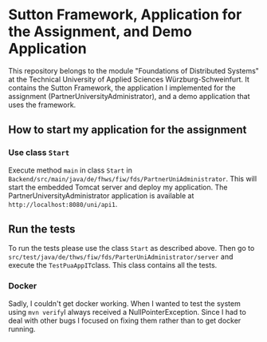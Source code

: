 # Sutton Framework, Application for the Assignment, and Demo Application

This repository belongs to the module "Foundations of Distributed Systems" at the Technical University of
Applied Sciences Würzburg-Schweinfurt. It contains the Sutton Framework, the application I implemented for the assignment 
(PartnerUniversityAdministrator), and a demo application that uses the framework.

## How to start my application for the assignment

### Use class `Start`

Execute method `main` in class `Start` in `Backend/src/main/java/de/fhws/fiw/fds/PartnerUniAdministrator`. 
This will start the embedded Tomcat server and deploy my application. 
The PartnerUniversityAdministrator application is available at `http://localhost:8080/uni/api1`.


## Run the tests

To run the tests please use the class `Start` as described above. Then go to 
`src/test/java/de/thws/fiw/fds/ParterUniAdministrator/server` and execute the `TestPuaAppIT`class.
This class contains all the tests.

### Docker

Sadly, I couldn't get docker working. When I wanted to test the system using `mvn verify`I always received a
NullPointerException. Since I had to deal with other bugs I focused on fixing them rather than to get docker running.